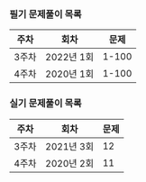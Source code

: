 ### 필기 문제풀이 목록
| 주차 | 회차 | 문제 |
| --- | --- | --- |
| 3주차 | 2022년 1회 | 1-100 |
| 4주차 | 2020년 1회 | 1-100 |

### 실기 문제풀이 목록
| 주차 | 회차 | 문제 |
| --- | --- | --- |
| 3주차 | 2021년 3회 | 12 |
| 4주차 | 2020년 2회 | 11 |
